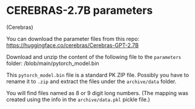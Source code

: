 # CEREBRAS-2.7B parameters

(Cerebras)

You can download the parameter files from this repo: https://huggingface.co/cerebras/Cerebras-GPT-2.7B

Download and unzip the content of the following file to the `parameters` folder: /blob/main/pytorch_model.bin

This `pytorch_model.bin` file is a standard PK ZIP file. Possibly you have to rename it to `.zip` and extract the files under the `archive/data` folder.

You will find files named as 8 or 9 digit long numbers.
(The mapping was created using the info in the `archive/data.pkl` pickle file.)